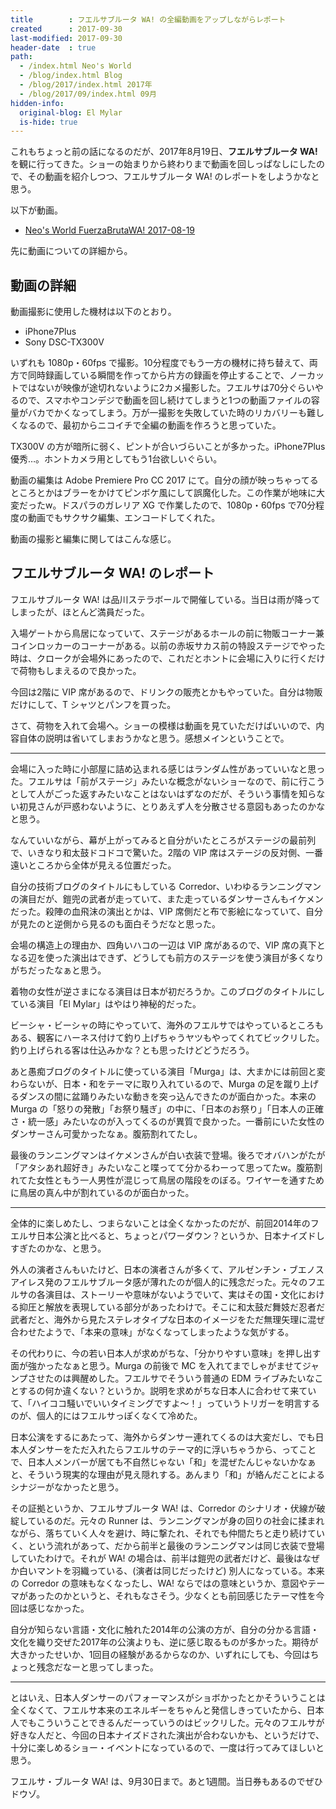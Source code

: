 ```yaml
---
title        : フエルサブルータ WA! の全編動画をアップしながらレポート
created      : 2017-09-30
last-modified: 2017-09-30
header-date  : true
path:
  - /index.html Neo's World
  - /blog/index.html Blog
  - /blog/2017/index.html 2017年
  - /blog/2017/09/index.html 09月
hidden-info:
  original-blog: El Mylar
  is-hide: true
---
```


これもちょっと前の話になるのだが、2017年8月19日、__フエルサブルータ WA!__ を観に行ってきた。ショーの始まりから終わりまで動画を回しっぱなしにしたので、その動画を紹介しつつ、フエルサブルータ WA! のレポートをしようかなと思う。

以下が動画。

- [Neo's World FuerzaBrutaWA! 2017-08-19](https://youtube.com/watch?v=CaZTJBgk4LM)

先に動画についての詳細から。

## 動画の詳細

動画撮影に使用した機材は以下のとおり。

- iPhone7Plus
- Sony DSC-TX300V

いずれも 1080p・60fps で撮影。10分程度でもう一方の機材に持ち替えて、両方で同時録画している瞬間を作ってから片方の録画を停止することで、ノーカットではないが映像が途切れないように2カメ撮影した。フエルサは70分ぐらいやるので、スマホやコンデジで動画を回し続けてしまうと1つの動画ファイルの容量がバカでかくなってしまう。万が一撮影を失敗していた時のリカバリーも難しくなるので、最初からニコイチで全編の動画を作ろうと思っていた。

TX300V の方が暗所に弱く、ピントが合いづらいことが多かった。iPhone7Plus 優秀…。ホントカメラ用としてもう1台欲しいぐらい。

動画の編集は Adobe Premiere Pro CC 2017 にて。自分の顔が映っちゃってるところとかはブラーをかけてピンボケ風にして誤魔化した。この作業が地味に大変だったw。ドスパラのガレリア XG で作業したので、1080p・60fps で70分程度の動画でもサクサク編集、エンコードしてくれた。

動画の撮影と編集に関してはこんな感じ。

## フエルサブルータ WA! のレポート

フエルサブルータ WA! は品川ステラボールで開催している。当日は雨が降ってしまったが、ほとんど満員だった。

入場ゲートから鳥居になっていて、ステージがあるホールの前に物販コーナー兼コインロッカーのコーナーがある。以前の赤坂サカス前の特設ステージでやった時は、クロークが会場外にあったので、これだとホントに会場に入りに行くだけで荷物もしまえるので良かった。

今回は2階に VIP 席があるので、ドリンクの販売とかもやっていた。自分は物販だけにして、T シャツとパンフを買った。

さて、荷物を入れて会場へ。ショーの模様は動画を見ていただけばいいので、内容自体の説明は省いてしまおうかなと思う。感想メインということで。

---

会場に入った時に小部屋に詰め込まれる感じはランダム性があっていいなと思った。フエルサは「前がステージ」みたいな概念がないショーなので、前に行こうとして人がごった返すみたいなことはないはずなのだが、そういう事情を知らない初見さんが戸惑わないように、とりあえず人を分散させる意図もあったのかなと思う。

なんていいながら、幕が上がってみると自分がいたところがステージの最前列で、いきなり和太鼓ドコドコで驚いた。2階の VIP 席はステージの反対側、一番遠いところから全体が見える位置だった。

自分の技術ブログのタイトルにもしている Corredor、いわゆるランニングマンの演目だが、鎧兜の武者が走っていて、また走っているダンサーさんもイケメンだった。殺陣の血飛沫の演出とかは、VIP 席側だと布で影絵になっていて、自分が見たのと逆側から見るのも面白そうだなと思った。

会場の構造上の理由か、四角いハコの一辺は VIP 席があるので、VIP 席の真下となる辺を使った演出はできず、どうしても前方のステージを使う演目が多くなりがちだったなぁと思う。

着物の女性が逆さまになる演目は日本が初だろうか。このブログのタイトルにしている演目「El Mylar」はやはり神秘的だった。

ビーシャ・ビーシャの時にやっていて、海外のフエルサではやっているところもある、観客にハーネス付けて釣り上げちゃうヤツもやってくれてビックリした。釣り上げられる客は仕込みかな？とも思ったけどどうだろう。

あと愚痴ブログのタイトルに使っている演目「Murga」は、大まかには前回と変わらないが、日本・和をテーマに取り入れているので、Murga の足を蹴り上げるダンスの間に盆踊りみたいな動きを突っ込んできたのが面白かった。本来の Murga の「怒りの発散」「お祭り騒ぎ」の中に、「日本のお祭り」「日本人の正確さ・統一感」みたいなのが入ってくるのが異質で良かった。一番前にいた女性のダンサーさん可愛かったなぁ。腹筋割れてたし。

最後のランニングマンはイケメンさんが白い衣装で登場。後ろでオバハンがたが「アタシあれ超好き」みたいなこと喋ってて分かるわーって思ってたw。腹筋割れてた女性ともう一人男性が混じって鳥居の階段をのぼる。ワイヤーを通すために鳥居の真ん中が割れているのが面白かった。

---

全体的に楽しめたし、つまらないことは全くなかったのだが、前回2014年のフエルサ日本公演と比べると、ちょっとパワーダウン？というか、日本ナイズドしすぎたのかな、と思う。

外人の演者さんもいたけど、日本の演者さんが多くて、アルゼンチン・ブエノスアイレス発のフエルサブルータ感が薄れたのが個人的に残念だった。元々のフエルサの各演目は、ストーリーや意味がないようでいて、実はその国・文化における抑圧と解放を表現している部分があったわけで。そこに和太鼓だ舞妓だ忍者だ武者だと、海外から見たステレオタイプな日本のイメージをただ無理矢理に混ぜ合わせたようで、「本来の意味」がなくなってしまったような気がする。

その代わりに、今の若い日本人が求めがちな、「分かりやすい意味」を押し出す面が強かったなぁと思う。Murga の前後で MC を入れてまでしゃがませてジャンプさせたのは興醒めした。フエルサでそういう普通の EDM ライブみたいなことするの何か違くない？というか。説明を求めがちな日本人に合わせて来ていて、「ハイココ騒いでいいタイミングですよ〜！」っていうトリガーを明言するのが、個人的にはフエルサっぽくなくて冷めた。

日本公演をするにあたって、海外からダンサー連れてくるのは大変だし、でも日本人ダンサーをただ入れたらフエルサのテーマ的に浮いちゃうから、ってことで、日本人メンバーが居ても不自然じゃない「和」を混ぜたんじゃないかなぁと、そういう現実的な理由が見え隠れする。あんまり「和」が絡んだことによるシナジーがなかったと思う。

その証拠というか、フエルサブルータ WA! は、Corredor のシナリオ・伏線が破綻しているのだ。元々の Runner は、ランニングマンが身の回りの社会に揉まれながら、落ちていく人々を避け、時に撃たれ、それでも仲間たちと走り続けていく、という流れがあって、だから前半と最後のランニングマンは同じ衣装で登場していたわけで。それが WA! の場合は、前半は鎧兜の武者だけど、最後はなぜか白いマントを羽織っている、(演者は同じだったけど) 別人になっている。本来の Corredor の意味もなくなったし、WA! ならではの意味というか、意図やテーマがあったのかというと、それもなさそう。少なくとも前回感じたテーマ性を今回は感じなかった。

自分が知らない言語・文化に触れた2014年の公演の方が、自分の分かる言語・文化を織り交ぜた2017年の公演よりも、逆に感じ取るものが多かった。期待が大きかったせいか、1回目の経験があるからなのか、いずれにしても、今回はちょっと残念だなーと思ってしまった。

---

とはいえ、日本人ダンサーのパフォーマンスがショボかったとかそういうことは全くなくて、フエルサ本来のエネルギーをちゃんと発信しきっていたから、日本人でもこういうことできるんだーっていうのはビックリした。元々のフエルサが好きな人だと、今回の日本ナイズドされた演出が合わないかも、というだけで、十分に楽しめるショー・イベントになっているので、一度は行ってみてほしいと思う。

フエルサ・ブルータ WA! は、9月30日まで。あと1週間。当日券もあるのでぜひドウゾ。
